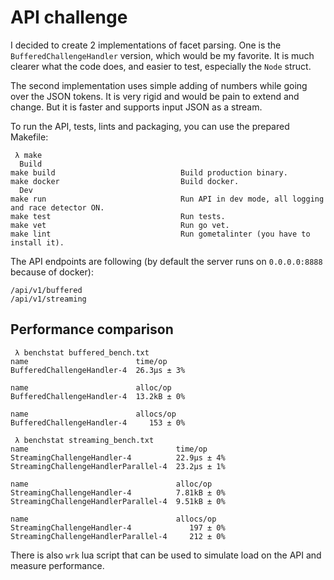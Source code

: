 # API challenge

I decided to create 2 implementations of facet parsing. One is the `BufferedChallengeHandler` version,
which would be my favorite. It is much clearer what the code does, and easier to test, especially
the `Node` struct.

The second implementation uses simple adding of numbers while going over the JSON tokens. It is very
rigid and would be pain to extend and change. But it is faster and supports input JSON as a stream.

To run the API, tests, lints and packaging, you can use the prepared Makefile:
```
 λ make
  Build                          
make build                            Build production binary.                           
make docker                           Build docker.                                      
  Dev                            
make run                              Run API in dev mode, all logging and race detector ON. 
make test                             Run tests.                                         
make vet                              Run go vet.                                        
make lint                             Run gometalinter (you have to install it).   
```

The API endpoints are following (by default the server runs on `0.0.0.0:8888` because of docker):
```
/api/v1/buffered
/api/v1/streaming
```

## Performance comparison
```
 λ benchstat buffered_bench.txt
name                        time/op
BufferedChallengeHandler-4  26.3µs ± 3%

name                        alloc/op
BufferedChallengeHandler-4  13.2kB ± 0%

name                        allocs/op
BufferedChallengeHandler-4     153 ± 0%
```

```
 λ benchstat streaming_bench.txt
name                                 time/op
StreamingChallengeHandler-4          22.9µs ± 4%
StreamingChallengeHandlerParallel-4  23.2µs ± 1%

name                                 alloc/op
StreamingChallengeHandler-4          7.81kB ± 0%
StreamingChallengeHandlerParallel-4  9.51kB ± 0%

name                                 allocs/op
StreamingChallengeHandler-4             197 ± 0%
StreamingChallengeHandlerParallel-4     212 ± 0%
```

There is also `wrk` lua script that can be used to simulate load on the API
and measure performance.
